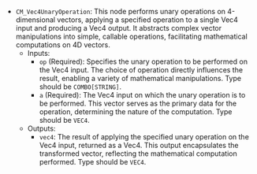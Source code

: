 - `CM_Vec4UnaryOperation`: This node performs unary operations on 4-dimensional vectors, applying a specified operation to a single Vec4 input and producing a Vec4 output. It abstracts complex vector manipulations into simple, callable operations, facilitating mathematical computations on 4D vectors.
    - Inputs:
        - `op` (Required): Specifies the unary operation to be performed on the Vec4 input. The choice of operation directly influences the result, enabling a variety of mathematical manipulations. Type should be `COMBO[STRING]`.
        - `a` (Required): The Vec4 input on which the unary operation is to be performed. This vector serves as the primary data for the operation, determining the nature of the computation. Type should be `VEC4`.
    - Outputs:
        - `vec4`: The result of applying the specified unary operation on the Vec4 input, returned as a Vec4. This output encapsulates the transformed vector, reflecting the mathematical computation performed. Type should be `VEC4`.
